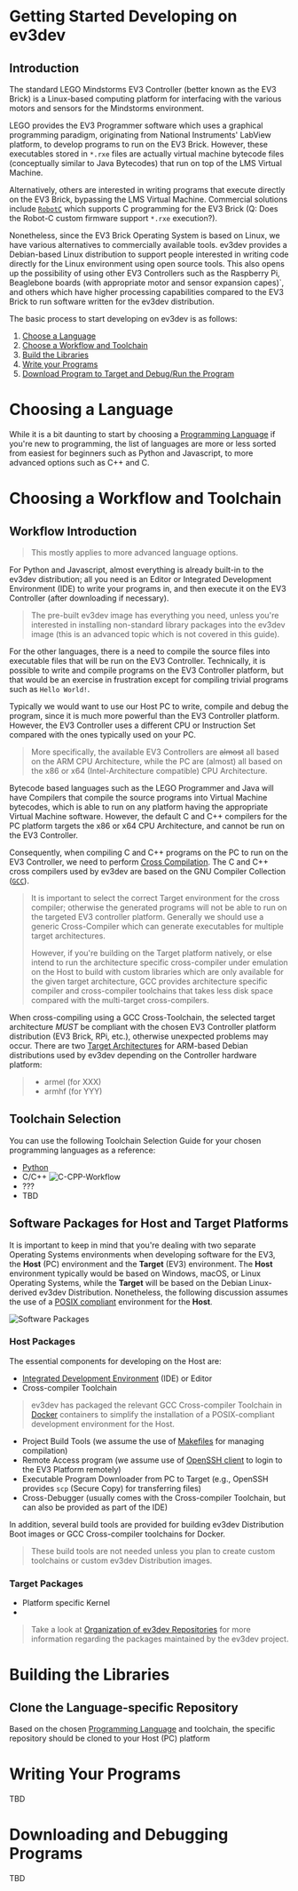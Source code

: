 # Getting Started Developing on ev3dev

## Introduction

The standard LEGO Mindstorms EV3 Controller (better known as the EV3 Brick) is a Linux-based computing platform for interfacing with the various motors and sensors for the Mindstorms environment.

LEGO provides the EV3 Programmer software which uses a graphical programming paradigm, originating from National Instruments' LabView platform, to develop programs to run on the EV3 Brick. However, these executables stored in `*.rxe` files are actually virtual machine bytecode files (conceptually similar to Java Bytecodes) that run on top of the LMS Virtual Machine.

Alternatively, others are interested in writing programs that execute directly on the EV3 Brick, bypassing the LMS Virtual Machine. Commercial solutions include [`RobotC`](http://www.robotc.net/) which supports C programming for the EV3 Brick (Q: Does the Robot-C custom firmware support `*.rxe` execution?).

Nonetheless, since the EV3 Brick Operating System is based on Linux, we have various alternatives to commercially available tools. ev3dev provides a Debian-based Linux distribution to support people interested in writing code directly for the Linux environment using open source tools. This also opens up the possibility of using other EV3 Controllers such as the Raspberry Pi, Beaglebone boards (with appropriate motor and sensor expansion capes)`, and others which have higher processing capabilities compared to the EV3 Brick to run software written for the ev3dev distribution.

The basic process to start developing on ev3dev is as follows:
1. [Choose a Language](@choosing-a-language)
2. [Choose a Workflow and Toolchain](#choosing-a-workflow-and-toolchain)
3. [Build the Libraries](#building-the-libraries)
4. [Write your Programs](#writing-your-programs)
5. [Download Program to Target and Debug/Run the Program](#downloading-and-debugging-programs)

# Choosing a Language

While it is a bit daunting to start by choosing a [Programming Language](http://www.ev3dev.org/docs/programming-languages) if you're new to programming, the list of languages are more or less sorted from easiest for beginners such as Python and Javascript, to more advanced options such as C++ and C.

# Choosing a Workflow and Toolchain

## Workflow Introduction

>This mostly applies to more advanced language options. 

For Python and Javascript, almost everything is already built-in to the ev3dev distribution; all you need is an Editor or Integrated Development Environment (IDE) to write your programs in, and then execute it on the EV3 Controller (after downloading if necessary).

> The pre-built ev3dev image has everything you need, unless you're interested in installing non-standard library packages into the ev3dev image (this is an advanced topic which is not covered in this guide). 

For the other languages, there is a need to compile the source files into executable files that will be run on the EV3 Controller. Technically, it is possible to write and compile programs on the EV3 Controller platform, but that would be an exercise in frustration except for compiling trivial programs such as `Hello World!`. 

Typically we would want to use our Host PC to write, compile and debug the program, since it is much more powerful than the EV3 Controller platform. However, the EV3 Controller uses a different CPU or Instruction Set compared with the ones typically used on your PC. 

>More specifically, the available EV3 Controllers are ~~almost~~ all based on the ARM CPU Architecture, while the PC are (almost) all based on the x86 or x64 (Intel-Architecture compatible) CPU Architecture.

Bytecode based languages such as the LEGO Programmer and Java will have Compilers that compile the source programs into Virtual Machine bytecodes, which is able to run on any platform having the appropriate Virtual Machine software. However, the default C and C++ compilers for the PC platform targets the x86 or x64 CPU Architecture, and cannot be run on the EV3 Controller. 

Consequently, when compiling C and C++ programs on the PC to run on the EV3 Controller, we need to perform [Cross Compilation](https://en.wikipedia.org/wiki/Cross_compiler). The C and C++ cross compilers used by ev3dev are based on the GNU Compiler Collection ([`GCC`](https://gcc.gnu.org/)).

> It is important to select the correct Target environment for the cross compiler; otherwise the generated programs will not be able to run on the targeted EV3 controller platform. Generally we should use a generic Cross-Compiler which can generate executables for multiple target architectures. 
>
>However, if you're building on the Target platform natively, or else intend to run the architecture specific cross-compiler under emulation on the Host to build with custom libraries which are only available for the given target architecture, GCC provides architecture specific compiler and cross-compiler toolchains that takes less disk space compared with the multi-target cross-compilers.

When cross-compiling using a GCC Cross-Toolchain, the selected target architecture *MUST* be compliant with the chosen EV3 Controller platform distribution (EV3 Brick, RPi, etc.), otherwise unexpected problems may occur. There are two [Target Architectures](https://www.debian.org/ports/arm/) for ARM-based Debian distributions used by ev3dev depending on the Controller hardware platform:
> * armel (for XXX)
> * armhf (for YYY)

## Toolchain Selection

You can use the following Toolchain Selection Guide for your chosen programming languages as a reference:
* [Python](http://www.ev3dev.org/docs/tutorials/setting-up-python-pycharm/)
* C/C++
![C-CPP-Workflow](https://github.com/tcwan/ev3dev/blob/tcwan-wiki-swarch-1/images/workflow-c-cpp.flowchart.svg)
* ???
* TBD

## Software Packages for Host and Target Platforms

It is important to keep in mind that you're dealing with two separate Operating Systems environments when developing software for the EV3, the **Host** (PC) environment and the **Target** (EV3) environment. The **Host** environment typically would be based on Windows, macOS, or Linux Operating Systems, while the **Target** will be based on the Debian Linux-derived ev3dev Distribution. Nonetheless, the following discussion assumes the use of a [POSIX compliant](https://en.wikipedia.org/wiki/POSIX) environment for the **Host**. 

![Software Packages](https://github.com/tcwan/ev3dev/blob/ev3dev-wiki-1/images/ev3dev-software-packages.dot.svg?sanitize=true)

### Host Packages

The essential components for developing on the Host are:
* [Integrated Development Environment](https://en.wikipedia.org/wiki/Integrated_development_environment) (IDE) or Editor
* Cross-compiler Toolchain
>ev3dev has packaged the relevant GCC Cross-compiler Toolchain in [Docker](https://www.docker.com/what-docker) containers to simplify the installation of a POSIX-compliant development environment for the Host.
* Project Build Tools (we assume the use of [Makefiles](https://en.wikipedia.org/wiki/Makefile) for managing compilation)
* Remote Access program (we assume use of [OpenSSH client](https://en.wikipedia.org/wiki/OpenSSH) to login to the EV3 Platform remotely)
* Executable Program Downloader from PC to Target (e.g., OpenSSH provides `scp` (Secure Copy) for transferring files)
* Cross-Debugger (usually comes with the Cross-compiler Toolchain, but can also be provided as part of the IDE)

In addition, several build tools are provided for building ev3dev Distribution Boot images or GCC Cross-compiler toolchains for Docker. 
>These build tools are not needed unless you plan to create custom toolchains or custom ev3dev Distribution images.

### Target Packages
* Platform specific Kernel
* 

>Take a look at [Organization of ev3dev Repositories](ev3dev-Repositories) for more information regarding the packages maintained by the ev3dev project.

# Building the Libraries

## Clone the Language-specific Repository

Based on the chosen [Programming Language](http://www.ev3dev.org/docs/programming-languages) and toolchain, the specific repository should be cloned to your Host (PC) platform


# Writing Your Programs

TBD

# Downloading and Debugging Programs

TBD
